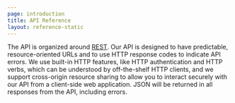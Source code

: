 ```yaml
---
page: introduction
title: API Reference
layout: reference-static
---
```


The API is organized around [REST][]. Our API is designed to have predictable, resource-oriented URLs and to use HTTP response codes to indicate API errors. We use built-in HTTP features, like HTTP authentication and HTTP verbs, which can be understood by off-the-shelf HTTP clients, and we support cross-origin resource sharing to allow you to interact securely with our API from a client-side web application. JSON will be returned in all responses from the API, including errors.

[REST]: http://en.wikipedia.org/wiki/Representational_state_transfer

